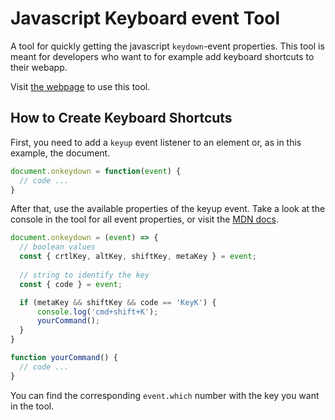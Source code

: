 # Javascript Keyboard event Tool

A tool for quickly getting the javascript `keydown`-event properties. This tool is meant for developers who want to for example add keyboard shortcuts to their webapp.

Visit [the webpage](https://wesselvanree.github.io/js-keydown-event/) to use this tool.

## How to Create Keyboard Shortcuts

First, you need to add a `keyup` event listener to an element or, as in this example, the document.

```js
document.onkeydown = function(event) {
  // code ...
}
```

After that, use the available properties of the keyup event. Take a look at the console in the tool for all event properties, or visit the [MDN docs](https://developer.mozilla.org/en-US/docs/Web/API/KeyboardEvent).

```js
document.onkeydown = (event) => {
  // boolean values
  const { crtlKey, altKey, shiftKey, metaKey } = event;
  
  // string to identify the key
  const { code } = event;

  if (metaKey && shiftKey && code == 'KeyK') {
      console.log('cmd+shift+K');
      yourCommand();
  }
}

function yourCommand() {
  // code ...
}
```

You can find the corresponding `event.which` number with the key you want in the tool.
